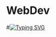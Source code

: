 #                                                     WebDev
#<a href="https://git.io/typing-svg"><img src="https://readme-typing-svg.demolab.com?font=Josefin+Sans&size=40&pause=1000&color=5009A8&background=D1C9FF00&center=true&vCenter=true&repeat=false&width=500&lines=Web+Development;2+1+B+0+3+0+1+4+5" alt="Typing SVG" /></a>
